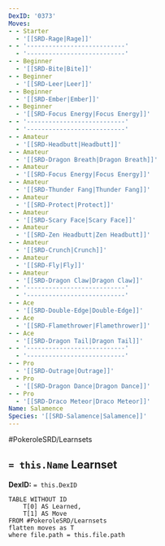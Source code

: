 ```yaml
---
DexID: '0373'
Moves:
- - Starter
  - '[[SRD-Rage|Rage]]'
- - '---------------------------'
  - '---------------------------'
- - Beginner
  - '[[SRD-Bite|Bite]]'
- - Beginner
  - '[[SRD-Leer|Leer]]'
- - Beginner
  - '[[SRD-Ember|Ember]]'
- - Beginner
  - '[[SRD-Focus Energy|Focus Energy]]'
- - '---------------------------'
  - '---------------------------'
- - Amateur
  - '[[SRD-Headbutt|Headbutt]]'
- - Amateur
  - '[[SRD-Dragon Breath|Dragon Breath]]'
- - Amateur
  - '[[SRD-Focus Energy|Focus Energy]]'
- - Amateur
  - '[[SRD-Thunder Fang|Thunder Fang]]'
- - Amateur
  - '[[SRD-Protect|Protect]]'
- - Amateur
  - '[[SRD-Scary Face|Scary Face]]'
- - Amateur
  - '[[SRD-Zen Headbutt|Zen Headbutt]]'
- - Amateur
  - '[[SRD-Crunch|Crunch]]'
- - Amateur
  - '[[SRD-Fly|Fly]]'
- - Amateur
  - '[[SRD-Dragon Claw|Dragon Claw]]'
- - '---------------------------'
  - '---------------------------'
- - Ace
  - '[[SRD-Double-Edge|Double-Edge]]'
- - Ace
  - '[[SRD-Flamethrower|Flamethrower]]'
- - Ace
  - '[[SRD-Dragon Tail|Dragon Tail]]'
- - '---------------------------'
  - '---------------------------'
- - Pro
  - '[[SRD-Outrage|Outrage]]'
- - Pro
  - '[[SRD-Dragon Dance|Dragon Dance]]'
- - Pro
  - '[[SRD-Draco Meteor|Draco Meteor]]'
Name: Salamence
Species: '[[SRD-Salamence|Salamence]]'
---
```


#PokeroleSRD/Learnsets

## `= this.Name` Learnset

**DexID:** `= this.DexID`

```dataview
TABLE WITHOUT ID
    T[0] AS Learned,
    T[1] AS Move
FROM #PokeroleSRD/Learnsets
flatten moves as T
where file.path = this.file.path
```
